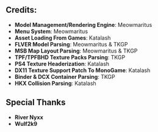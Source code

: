 ## Credits:
* **Model Management/Rendering Engine**: Meowmaritus
* **Menu System**: Meowmaritus
* **Asset Loading From Games**: Katalash
* **FLVER Model Parsing**: Meowmaritus & TKGP
* **MSB Map Layout Parsing**: Meowmaritus & TKGP
* **TPF/TPFBHD Texture Packs Parsing**: TKGP
* **PS4 Texture Headerization**: Katalash
* **DX11 Texture Support Patch To MonoGame**: Katalash
* **Binder & DCX Container Parsing**: TKGP
* **HKX Collision Parsing**: Katalash

## Special Thanks
* **River Nyxx**
* **Wulf2k9**
